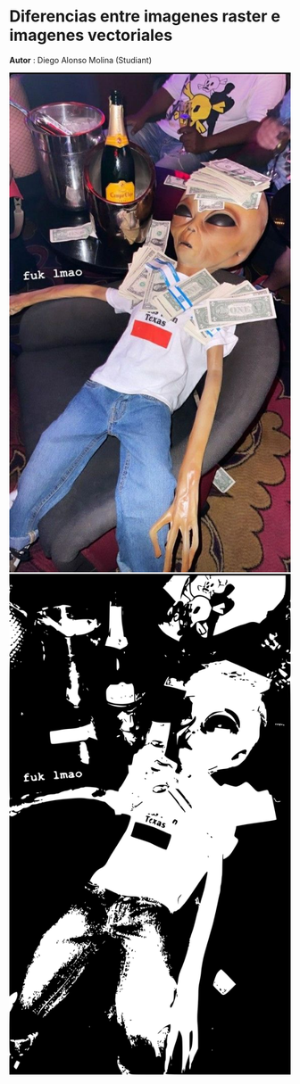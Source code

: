 # Diferencias entre imagenes raster e imagenes vectoriales

**Autor** : Diego Alonso Molina (Studiant)

![Imagen raster](/assets/imgs/extraterrestre.jpg)
![Imagen vectorial](/assets/imgs/extraterrestre.svg)